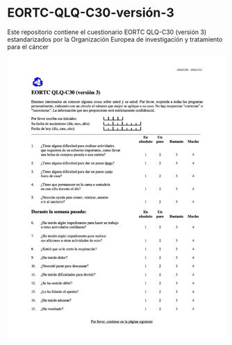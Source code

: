 # EORTC-QLQ-C30-versión-3
Este repositorio contiene el cuestionario EORTC QLQ-C30 (versión 3) estandarizados por la Organización Europea de investigación y tratamiento para el cáncer

![EORTC](https://github.com/ACastolo/EORTC-QLQ-C30-versi-n-3-/blob/master/QLQ-C30%20SpanishMexican.jpg)
